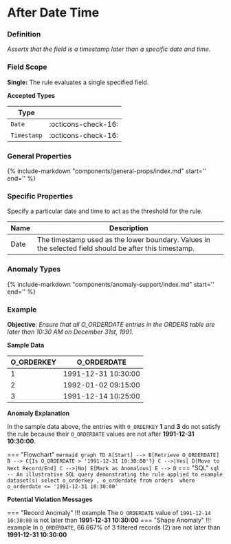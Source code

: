 # After Date Time

### Definition

*Asserts that the field is a timestamp later than a specific date and time.*

### Field Scope

**Single:** The rule evaluates a single specified field.

**Accepted Types**

| Type    |                          |
|---------|--------------------------|
| `Date`      | <div style="text-align:center">:octicons-check-16:</div>  |
| `Timestamp` | <div style="text-align:center">:octicons-check-16:</div>  |

### General Properties

{%
    include-markdown "components/general-props/index.md"
    start='<!-- all-props--start -->'
    end='<!-- all-props--end -->'
%}

### Specific Properties

Specify a particular date and time to act as the threshold for the rule.

| Name           | Description                                                   |
|----------------|---------------------------------------------------------------|
| <div class="text-primary">Date</div>  | The timestamp used as the lower boundary. Values in the selected field should be after this timestamp. |

### Anomaly Types

{%
    include-markdown "components/anomaly-support/index.md"
    start='<!-- all-types--start -->'
    end='<!-- all-types--end -->'
%}

### Example

**Objective**: *Ensure that all O_ORDERDATE entries in the ORDERS table are later than 10:30 AM on December 31st, 1991.*

**Sample Data**

| O_ORDERKEY | O_ORDERDATE |
|------------|-------------|
| 1  | <span class="text-negative">1991-12-31 10:30:00</span> |
| 2  | 1992-01-02 09:15:00 |
| 3  | <span class="text-negative">1991-12-14 10:25:00</span> |

**Anomaly Explanation**

In the sample data above, the entries with `O_ORDERKEY` **1** and **3** do not satisfy the rule because their `O_ORDERDATE` values are not after **1991-12-31 10:30:00**.

=== "Flowchart"
    ``` mermaid
    graph TD
    A[Start] --> B[Retrieve O_ORDERDATE]
    B --> C{Is O_ORDERDATE > '1991-12-31 10:30:00'?}
    C -->|Yes| D[Move to Next Record/End]
    C -->|No| E[Mark as Anomalous]
    E --> D
    ```
=== "SQL"
    ```sql
    -- An illustrative SQL query demonstrating the rule applied to example dataset(s)
    select
        o_orderkey
        , o_orderdate
    from orders 
    where
        o_orderdate <= '1991-12-31 10:30:00'
    ```

**Potential Violation Messages**

=== "Record Anomaly"
    !!! example
        The `O_ORDERDATE` value of `1991-12-14 10:30:00` is not later than **1991-12-31 10:30:00**
=== "Shape Anomaly"
    !!! example
        In `O_ORDERDATE`, 66.667% of 3 filtered records (2) are not later than **1991-12-31 10:30:00**
